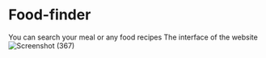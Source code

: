 # Food-finder
You can search your meal or any food recipes 
The interface of the website 
![Screenshot (367)](https://user-images.githubusercontent.com/68926038/194182223-39176f79-62a2-4a20-934c-d20e917b49d3.png)
